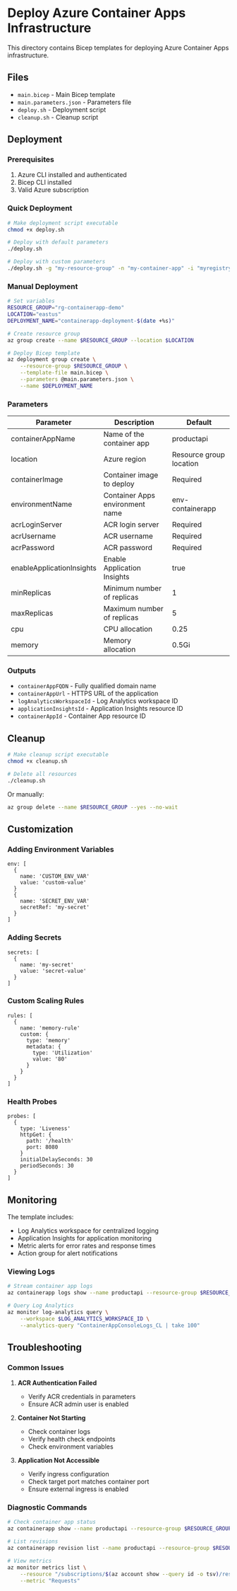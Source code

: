 # Deploy Azure Container Apps Infrastructure

This directory contains Bicep templates for deploying Azure Container Apps infrastructure.

## Files

- `main.bicep` - Main Bicep template
- `main.parameters.json` - Parameters file
- `deploy.sh` - Deployment script
- `cleanup.sh` - Cleanup script

## Deployment

### Prerequisites

1. Azure CLI installed and authenticated
2. Bicep CLI installed
3. Valid Azure subscription

### Quick Deployment

```bash
# Make deployment script executable
chmod +x deploy.sh

# Deploy with default parameters
./deploy.sh

# Deploy with custom parameters
./deploy.sh -g "my-resource-group" -n "my-container-app" -i "myregistry.azurecr.io/myapp:latest"
```

### Manual Deployment

```bash
# Set variables
RESOURCE_GROUP="rg-containerapp-demo"
LOCATION="eastus"
DEPLOYMENT_NAME="containerapp-deployment-$(date +%s)"

# Create resource group
az group create --name $RESOURCE_GROUP --location $LOCATION

# Deploy Bicep template
az deployment group create \
    --resource-group $RESOURCE_GROUP \
    --template-file main.bicep \
    --parameters @main.parameters.json \
    --name $DEPLOYMENT_NAME
```

### Parameters

| Parameter | Description | Default |
|-----------|-------------|---------|
| containerAppName | Name of the container app | productapi |
| location | Azure region | Resource group location |
| containerImage | Container image to deploy | Required |
| environmentName | Container Apps environment name | env-containerapp |
| acrLoginServer | ACR login server | Required |
| acrUsername | ACR username | Required |
| acrPassword | ACR password | Required |
| enableApplicationInsights | Enable Application Insights | true |
| minReplicas | Minimum number of replicas | 1 |
| maxReplicas | Maximum number of replicas | 5 |
| cpu | CPU allocation | 0.25 |
| memory | Memory allocation | 0.5Gi |

### Outputs

- `containerAppFQDN` - Fully qualified domain name
- `containerAppUrl` - HTTPS URL of the application
- `logAnalyticsWorkspaceId` - Log Analytics workspace ID
- `applicationInsightsId` - Application Insights resource ID
- `containerAppId` - Container App resource ID

## Cleanup

```bash
# Make cleanup script executable
chmod +x cleanup.sh

# Delete all resources
./cleanup.sh
```

Or manually:

```bash
az group delete --name $RESOURCE_GROUP --yes --no-wait
```

## Customization

### Adding Environment Variables

```bicep
env: [
  {
    name: 'CUSTOM_ENV_VAR'
    value: 'custom-value'
  }
  {
    name: 'SECRET_ENV_VAR'
    secretRef: 'my-secret'
  }
]
```

### Adding Secrets

```bicep
secrets: [
  {
    name: 'my-secret'
    value: 'secret-value'
  }
]
```

### Custom Scaling Rules

```bicep
rules: [
  {
    name: 'memory-rule'
    custom: {
      type: 'memory'
      metadata: {
        type: 'Utilization'
        value: '80'
      }
    }
  }
]
```

### Health Probes

```bicep
probes: [
  {
    type: 'Liveness'
    httpGet: {
      path: '/health'
      port: 8080
    }
    initialDelaySeconds: 30
    periodSeconds: 30
  }
]
```

## Monitoring

The template includes:

- Log Analytics workspace for centralized logging
- Application Insights for application monitoring
- Metric alerts for error rates and response times
- Action group for alert notifications

### Viewing Logs

```bash
# Stream container app logs
az containerapp logs show --name productapi --resource-group $RESOURCE_GROUP --follow

# Query Log Analytics
az monitor log-analytics query \
    --workspace $LOG_ANALYTICS_WORKSPACE_ID \
    --analytics-query "ContainerAppConsoleLogs_CL | take 100"
```

## Troubleshooting

### Common Issues

1. **ACR Authentication Failed**
   - Verify ACR credentials in parameters
   - Ensure ACR admin user is enabled

2. **Container Not Starting**
   - Check container logs
   - Verify health check endpoints
   - Check environment variables

3. **Application Not Accessible**
   - Verify ingress configuration
   - Check target port matches container port
   - Ensure external ingress is enabled

### Diagnostic Commands

```bash
# Check container app status
az containerapp show --name productapi --resource-group $RESOURCE_GROUP

# List revisions
az containerapp revision list --name productapi --resource-group $RESOURCE_GROUP

# View metrics
az monitor metrics list \
    --resource "/subscriptions/$(az account show --query id -o tsv)/resourceGroups/$RESOURCE_GROUP/providers/Microsoft.App/containerApps/productapi" \
    --metric "Requests"
```
